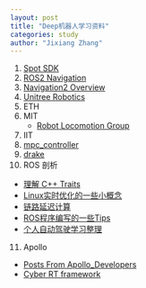 ```yaml
---
layout: post
title: "Deep机器人学习资料"
categories: study
author: "Jixiang Zhang"
---
```


1. [Spot SDK](https://github.com/boston-dynamics/spot-sdk)
2. [ROS2 Navigation](https://github.com/ros-planning/navigation2)
3. [Navigation2 Overview](https://roscon.ros.org/2019/talks/roscon2019_navigation2_overview_final.pdf)
4. [Unitree Robotics](https://github.com/unitreerobotics)
5. ETH
6. MIT
   - [Robot Locomotion Group](http://groups.csail.mit.edu/locomotion/index.html)
7. IIT
8. [mpc_controller](https://github.com/google-research/motion_imitation/tree/master/mpc_controller)
9. [drake](https://drake.mit.edu/index.html)
10. ROS 剖析
   - [理解 C++ Traits](https://blog.formalscience.com/2018/05/02/2018-05-12_理解_C++_Traits/)
   - [Linux实时优化的一些小概念](http://blog.iotwrt.com/os/2019/03/21/realtime/)
   - [链路延迟计算](http://blog.iotwrt.com/os/2019/03/21/sech2/)
   - [ROS程序编写的一些Tips](http://blog.iotwrt.com/os/2019/03/20/ros/)
   - [个人自动驾驶学习整理](http://blog.iotwrt.com/os/2019/03/11/study-auto/)
11. Apollo
   - [Posts From Apollo_Developers](https://github.com/zhxt/apollo/wiki/Posts-From-Apollo_Developers)
   - [Cyber RT framework](https://cyber-rt.readthedocs.io/en/latest/)